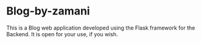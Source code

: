 # Blog-by-zamani
This is a Blog web application developed using the Flask framework for the Backend.
It is open for your use, if you wish.
